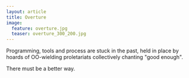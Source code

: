 ```yaml
---
layout: article
title: Overture
image:
  feature: overture.jpg
  teaser: overture_300_200.jpg
---
```


Programming, tools and process are stuck in the past, held in place by hoards
of OO-wielding proletariats collectively chanting "good enough".

There must be a better way.
